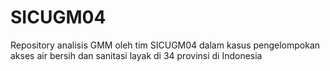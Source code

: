 # SICUGM04
Repository analisis GMM oleh tim SICUGM04 dalam kasus pengelompokan akses air bersih dan sanitasi layak di 34 provinsi di Indonesia

